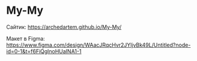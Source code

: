 # My-My

Сайтик: https://archedartem.github.io/My-My/

Макет в Figma: https://www.figma.com/design/WAacJRqcHvr2JYljvBk49L/Untitled?node-id=0-1&t=f6FiQglnoHUaINA1-1
